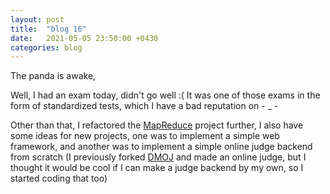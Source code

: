```yaml
---
layout: post
title:  "blog 16"
date:   2021-05-05 23:50:00 +0430
categories: blog
---
```


The panda is awake,

Well, I had an exam today, didn't go well :(
It was one of those exams in the form of standardized tests, which I have a bad reputation on - _ -

Other than that, I refactored the [MapReduce](https://github.com/ihaveint/map_reduce) project further, I also have some ideas for new projects,
one was to implement a simple web framework, and another was to implement a simple online judge backend from scratch (I previously forked [DMOJ](https://github.com/DMOJ/judge-server) and made an online judge,
  but I thought it would be cool if I can make a judge backend by my own, so I started coding that too)
